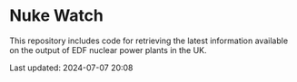 # Nuke Watch

This repository includes code for retrieving the latest information available on the output of EDF nuclear power plants in the UK.

Last updated: 2024-07-07 20:08